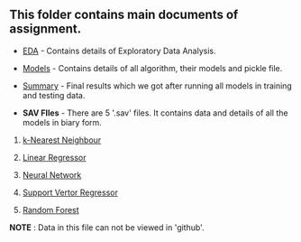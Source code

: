 ## This folder contains main documents of assignment.

- [EDA](https://github.com/NortheasternUniversityADS/Assignment-3/blob/master/Main%20Assignment/EDA.ipynb) - Contains details of Exploratory Data Analysis.

- [Models](https://github.com/NortheasternUniversityADS/Assignment-3/blob/master/Main%20Assignment/Models.ipynb) - Contains details of all algorithm, their models and pickle file.

- [Summary](https://github.com/NortheasternUniversityADS/Assignment-3/blob/master/Main%20Assignment/Summarry.csv) - Final results which we got after running all models in training and testing data.


- **SAV FIles** - There are 5 '.sav' files. It contains data and details of all the models in biary form.

1) [k-Nearest Neighbour](https://github.com/NortheasternUniversityADS/Assignment-3/blob/master/Main%20Assignment/KNN_model.sav)

2) [Linear Regressor](https://github.com/NortheasternUniversityADS/Assignment-3/blob/master/Main%20Assignment/Linear_model.sav)

3) [Neural Network](https://github.com/NortheasternUniversityADS/Assignment-3/blob/master/Main%20Assignment/NN_model.sav)

4) [Support Vertor Regressor](https://github.com/NortheasternUniversityADS/Assignment-3/blob/master/Main%20Assignment/SVR_model.sav)

5) [Random Forest](https://github.com/NortheasternUniversityADS/Assignment-3/blob/master/Main%20Assignment/RF_model.sav)

**NOTE** : Data in this file can not be viewed in 'github'.

